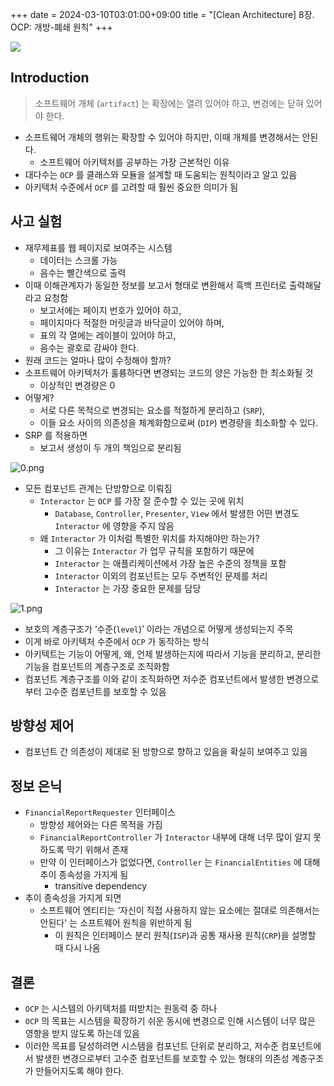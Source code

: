 +++ 
date = 2024-03-10T03:01:00+09:00
title = "[Clean Architecture] 8장. OCP: 개방-폐쇄 원칙"
+++

![](/images/books/clean-architecture/cover.jpg)

## Introduction

> 소프트웨어 개체 (`artifact`) 는 확장에는 열려 있어야 하고, 변경에는 닫혀 있어야 한다.

- 소프트웨어 개체의 행위는 확장할 수 있어야 하지만, 이때 개체를 변경해서는 안된다.
  - 소프트웨어 아키텍처를 공부하는 가장 근본적인 이유
- 대다수는 `OCP` 를 클래스와 모듈을 설계할 때 도움되는 원칙이라고 알고 있음
- 아키텍처 수준에서 `OCP` 를 고려할 때 훨씬 중요한 의미가 됨

## 사고 실험

- 재무제표를 웹 페이지로 보여주는 시스템
  - 데이터는 스크롤 가능
  - 음수는 빨간색으로 출력
- 이때 이해관계자가 동일한 정보를 보고서 형태로 변환해서 흑백 프린터로 출력해달라고 요청함
  - 보고서에는 페이지 번호가 있어야 하고,
  - 페이지마다 적절한 머릿글과 바닥글이 있어야 하며,
  - 표의 각 열에는 레이블이 있어야 하고,
  - 음수는 괄호로 감싸야 한다.
- 원래 코드는 얼마나 많이 수정해야 할까?
- 소프트웨어 아키텍처가 훌륭하다면 변경되는 코드의 양은 가능한 한 최소화될 것
  - 이상적인 변경량은 0
- 어떻게?
  - 서로 다른 목적으로 변경되는 요소를 적절하게 분리하고 (`SRP`),
  - 이들 요소 사이의 의존성을 체계화함으로써 (`DIP`) 변경량을 최소화할 수 있다.
- SRP 를 적용하면
  - 보고서 생성이 두 개의 책임으로 분리됨

![0.png](/images/books/clean-architecture/chapter08/0.png)

- 모든 컴포넌트 관계는 단방향으로 이뤄짐
  - `Interactor` 는 `OCP` 를 가장 잘 준수할 수 있는 곳에 위치
    - `Database`, `Controller`, `Presenter`, `View` 에서 발생한 어떤 변경도 `Interactor` 에 영향을 주지 않음
  - 왜 `Interactor` 가 이처럼 특별한 위치를 차지해야만 하는가?
    - 그 이유는 `Interactor` 가 업무 규칙을 포함하기 때문에
    - `Interactor` 는 애플리케이션에서 가장 높은 수준의 정책을 포함
    - `Interactor` 이외의 컴포넌트는 모두 주변적인 문제를 처리
    - `Interactor` 는 가장 중요한 문제를 담당

![1.png](/images/books/clean-architecture/chapter08/1.png)

- 보호의 계층구조가 ‘수준(`level`)’ 이라는 개념으로 어떻게 생성되는지 주목
- 이게 바로 아키텍처 수준에서 `OCP` 가 동작하는 방식
- 아키텍트는 기능이 어떻게, 왜, 언제 발생하는지에 따라서 기능을 분리하고, 분리한 기능을 컴포넌트의 계층구조로 조직화함
- 컴포넌트 계층구조를 이와 같이 조직화하면 저수준 컴포넌트에서 발생한 변경으로부터 고수준 컴포넌트를 보호할 수 있음

## 방향성 제어

- 컴포넌트 간 의존성이 제대로 된 방향으로 향하고 있음을 확실히 보여주고 있음

## 정보 은닉

- `FinancialReportRequester` 인터페이스
  - 방향성 제어와는 다른 목적을 가짐
  - `FinancialReportController` 가 `Interactor` 내부에 대해 너무 많이 알지 못하도록 막기 위해서 존재
  - 만약 이 인터페이스가 없었다면, `Controller` 는 `FinancialEntities` 에 대해 추이 종속성을 가지게 됨
    - transitive dependency
- 추이 종속성을 가지게 되면
  - 소프트웨어 엔티티는 ‘자신이 직접 사용하지 않는 요소에는 절대로 의존해서는 안된다' 는 소프트웨어 원칙을 위반하게 됨
    - 이 원칙은 인터페이스 분리 원칙(`ISP`)과 공통 재사용 원칙(`CRP`)을 설명할 때 다시 나옴

## 결론

- `OCP` 는 시스템의 아키텍처를 떠받치는 원동력 중 하나
- `OCP` 의 목표는 시스템을 확장하기 쉬운 동시에 변경으로 인해 시스템이 너무 많은 영향을 받지 않도록 하는데 있음
- 이러한 목표를 달성하려면 시스템을 컴포넌트 단위로 분리하고, 저수준 컴포넌트에서 발생한 변경으로부터 고수준 컴포넌트를 보호할 수 있는 형태의 의존성 계층구조가 만들어지도록 해야 한다.
